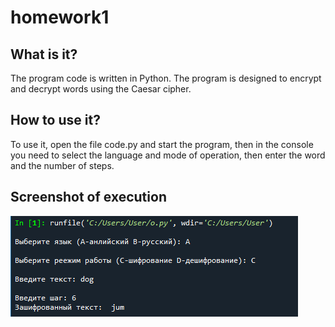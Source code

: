 # homework1

What is it?
 -----
The program code is written in Python. The program is designed to encrypt and decrypt words using the Caesar cipher.

How to use it?
 -----
To use it, open the file code.py and start the program, then in the console you need to select the language and mode of operation, then enter the word and the number of steps.

Screenshot of execution
-----
![screenshot](screenshot.PNG)
